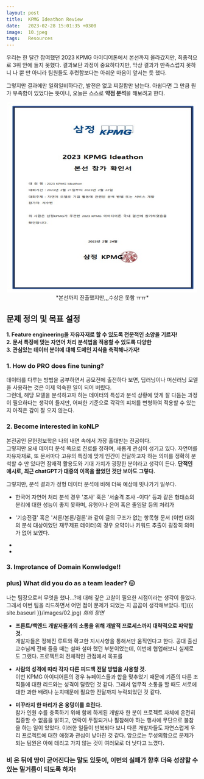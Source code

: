 ```yaml
---
layout: post
title:  KPMG Ideathon Review 
date:   2023-02-28 15:01:35 +0300
image:  10.jpeg
tags:   Resources
---
```


우리는 한 달간 참여했던 2023 KPMG 아이디어톤에서 본선까지 올라갔지만, 최종적으로 3위 안에 들지 못했다. 결과보단 과정이 중요하다지만, 막상 결과가 만족스럽지 못하니 나 뿐 만 아니라 팀원들도 후련함보다는 아쉬운 마음이 앞서는 듯 했다. 

그렇지만 결과에만 일희일비하다간, 발전은 없고 찌질함만 남는다. 
아쉽다면 그 만큼 뭔가 부족함이 있었다는 뜻이니, 오늘은 스스로 **약점 분석**을 해보려고 한다. 

<center><img src="/images/021.jpg" width="500" height="500"></center>
<center>*본선까지 진출했지만,,,수상은 못함 ㅠㅠ*</center>
  
  
  
## 문제 정의 및 목표 설정 
**1. Feature engineering을 자유자재로 할 수 있도록 전문적인 소양을 기르자!**  
**2. 문서 특징에 맞는 자연어 처리 분석법을 적용할 수 있도록 다양한**  
**3. 관심있는 데이터 분야에 대해 도메인 지식을 축적해나가자!**

### 1. How do PRO does fine tuning?

데이터를 다루는 방법을 공부하면서 공모전에 출전하다 보면, 딥러닝이나 머신러닝 모델을 사용하는 것은 이제 익숙한 일이 되어 버렸다.   
그런데, 해당 모델을 분석하고자 하는 데이터의 특성과 분석 상황에 맞게 잘 다듬는 과정이 필요하다는 생각이 들지만, 어떠한 기준으로 각각의 피처를 변형하여 적용할 수 있는 지 아직은 감이 잘 오지 않는다. 


### 2. Become interested in koNLP

본전공인 문헌정보학은 나의 내면 속에서 가장 홀대받는 전공이다.  
그렇지만 요새 데이터 분석 쪽으로 진로를 정하며, 새롭게 관심이 생기고 있다. 자연어를 자유자재로, 또 문서마다 고유의 특징에 맞게 인간이 전달하고자 하는 의미를 정확히 분석할 수 만 있다면 잠재적 활용도와 기대 가치가 굉장한 분야라고 생각이 든다. **단적인 예시로, 최근 chatGPT가 대중의 이목을 끌었던 것만 보아도 그렇다.**   
  
그렇지만, 분석 결과가 정형 데이터 분석에 비해 더욱 예상에 빗나가기 일쑤다.  

* 한국어 자연어 처리 분석 경우 '조사' 혹은 '서술격 조사 -이다' 등과 같은 형태소의 분리에 대한 성능이 좋지 못하며, 유행어나 은어 혹은 줄임말 등의 처리가 
  
* '기승전결' 혹은 '서론/본론/결론'과 같이 글의 구조가 없는 항목형 문서 (이번 대회의 분석 대상이었던 재무제표 데이터)의 경우 요약이나 키워드 추출이 굉장히 의미가 없어 보였다. 
  
* 
  
* 
  
### 3. Improtance of Domain Konwledge!!


### plus) What did you do as a team leader? 😖

나는 팀장으로서 무엇을 했나...?에 대해 깊은 고찰이 필요한 시점이라는 생각이 들었다.  
그래서 이번 팀을 리드하면서 어떤 점이 문제가 되었는 지 곰곰이 생각해보았다. 
![]({{ site.baseurl }}/images/02.jpg)
*회의 장면*

* **프론트/백엔드 개발자들과의 소통을 위해 개발적 프로세스까지 대략적으로 파악할 것.**  
개발자들은 정해진 루트와 확고한 지시사항을 통해서만 움직인다고 한다. 공대 출신 교수님께 전해 들을 때는 설마 설마 했던 부분이었는데, 이번에 협업해보니 실제로도 그랬다. 프로젝트의 전체적인 관점에서 목표를 

* **사람의 성격에 따라 각자 다른 피드백 전달 방법을 사용할 것.**  
이번 KPMG 아이디어톤의 경우 뉴페이스들과 합을 맞추었기 때문에 기존의 다른 조직들에 대한 리드와는 성격이 달랐던 것 같다. 그래서 업무적 소통을 할 때도 서로에 대한 과한 배려나 눈치때문에 필요한 전달까지 누락되었던 것 같다. 

* **미꾸라지 한 마리가 온 웅덩이를 흐린다.**  
참가 인원 수를 충족하기 위해 함께 하게된 개발자 한 분이 프로젝트 자체에 온전히 집중할 수 없음을 밝히고, 연락이 두절되거나 필참해야 하는 행사에 무단으로 불참을 하는 일이 있었다. 이러한 일들이 반복되다 보니 다른 개발자들도 자연스럽게 우리 프로젝트에 대한 애정과 관심이 낮아진 것 같다. 앞으로는 무성의함으로 문제가 되는 팀원은 아예 데리고 가지 않는 것이 여러모로 더 낫다고 느꼈다. 

### 비 온 뒤에 땅이 굳어진다는 말도 있듯이, 이번의 실패가 향후 더욱 성장할 수 있는 밑거름이 되도록 하자! 